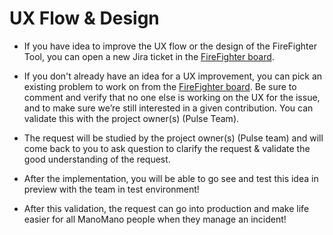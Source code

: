 # UX Flow & Design

<!-- XXX OSS -->

- If you have idea to improve the UX flow or the design of the FireFighter Tool, you can open a new Jira ticket in the [FireFighter board](https://manomano.atlassian.net/secure/RapidBoard.jspa?rapidView=443).
- If you don't already have an idea for a UX improvement, you can pick an existing problem to work on from the [FireFighter board](https://manomano.atlassian.net/secure/RapidBoard.jspa?rapidView=443). Be sure to comment and verify that no one else is working on the UX for the issue, and to make sure we’re still interested in a given contribution. You can validate this with the project owner(s) (Pulse Team).

- The request will be studied by the project owner(s) (Pulse team) and will come back to you to ask question to clarify the request & validate the good understanding of the request.

- After the implementation, you will be able to go see and test this idea in preview with the team in test environment!

- After this validation, the request can go into production and make life easier for all ManoMano people when they manage an incident!

